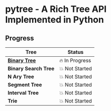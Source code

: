 # pytree - A Rich Tree API Implemented in Python

## Progress

| Tree                                  | Status             |
|---------------------------------------|--------------------|
| [**Binary Tree**](docs/BinaryTree.md) | :fire: In Progress |
| **Binary Search Tree**                | :boom: Not Started |
| **N Ary Tree**                        | :boom: Not Started |
| **Segment Tree**                      | :boom: Not Started |
| **Interval Tree**                     | :boom: Not Started |
| **Trie**                              | :boom: Not Started |

